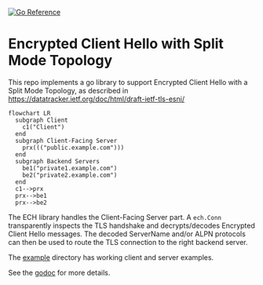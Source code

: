 [![Go Reference](https://pkg.go.dev/badge/github.com/c2FmZQ/ech.svg)](https://pkg.go.dev/github.com/c2FmZQ/ech)

# Encrypted Client Hello with Split Mode Topology

This repo implements a go library to support Encrypted Client Hello with a Split Mode Topology, as described in https://datatracker.ietf.org/doc/html/draft-ietf-tls-esni/

```mermaid
flowchart LR
  subgraph Client
    c1("Client")
  end
  subgraph Client-Facing Server
    prx((("public.example.com")))
  end
  subgraph Backend Servers
    be1("private1.example.com")
    be2("private2.example.com")
  end
  c1-->prx
  prx-->be1
  prx-->be2
```

The ECH library handles the Client-Facing Server part. A `ech.Conn` transparently inspects the TLS handshake and decrypts/decodes Encrypted Client Hello messages. The decoded ServerName and/or ALPN protocols can then be used to route the TLS connection to the right backend server.

The [example](https://github.com/c2FmZQ/ech/tree/main/example) directory has working client and server examples.

See the [godoc](https://pkg.go.dev/github.com/c2FmZQ/ech) for more details.
